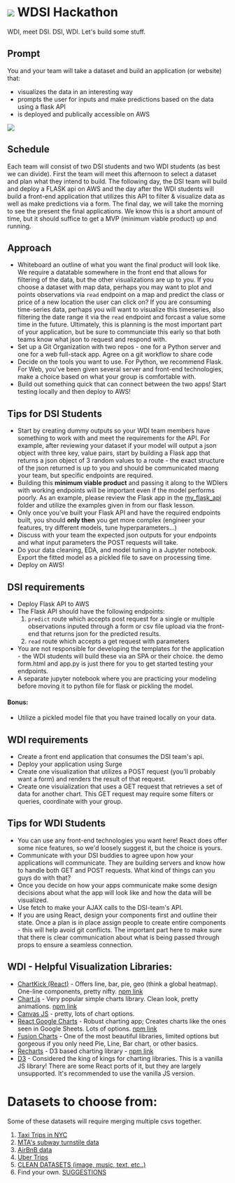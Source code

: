 # ![](https://ga-dash.s3.amazonaws.com/production/assets/logo-9f88ae6c9c3871690e33280fcf557f33.png) WDSI Hackathon

WDI, meet DSI. DSI, WDI. Let's build some stuff.

## Prompt
You and your team will take a dataset and build an application (or website) that:
- visualizes the data in an interesting way
- prompts the user for inputs and make predictions based on the data using a flask API
- is deployed and publically accessible on AWS

![](.images/image.jpg)

## Schedule
Each team will consist of two DSI students and two WDI students (as best we can divide). First the team will meet this afternoon to select a dataset and plan what they intend to build. The following day, the DSI team will build and deploy a FLASK api on AWS and the day after the WDI students will build a front-end application that utilizes this API to filter & visualize data as well as make predictions via a form. The final day, we will take the morning to see the present the final applications. We know this is a short amount of time, but it should suffice to get a MVP (minimum viable product) up and running.

## Approach
- Whiteboard an outline of what you want the final product will look like. We require a datatable somewhere in the front end that allows for filtering of the data, but the other visualizations are up to you.  If you choose a dataset with map data, perhaps you may want to plot and points observations via `read` endpoint on a map and predict the class or price of a new location the user can click on? If you are consuming time-series data, perhaps you will want to visualize this timeseries, also filtering the date range it via the `read` endpoint and forcast a value some time in the future. Ultimately, this is planning is the most important part of your application, but be sure to communciate this early so that both teams know what json to request and respond with.
- Set up a Git Organization with two repos - one for a Python server and one for a web full-stack app. Agree on a git workflow to share code
- Decide on the tools you want to use. For Python, we recommend Flask. For Web, you've been given several server and front-end technologies, make a choice based on what your group is comfortable with.
- Build out something quick that can connect between the two apps! Start testing locally and then deploy to AWS!

## Tips for DSI Students
- Start by creating dummy outputs so your WDI team members have something to work with and meet the requirements for the API. For example, after reviewing your dataset if your model will output a json object with three key, value pairs, start by building a Flask app that returns a json object of 3 random values to a route - the exact structure of the json returned is up to you and should be communicated maong your team, but specific endpoints are required.
- Building this **minimum viable product** and passing it along to the WDIers with working endpoints will be important even if the model performs poorly. As an example, please review the Flask app in the [my_flask_api](./my_flask_api/) folder and utilize the examples given in from our flask lesson.
- Only once you've built your Flask API and have the required endpoints built, you should **only then** you get more complex (engineer your features, try different models, tune hyperparameters...)
- Discuss with your team the expected json outputs for your endpoints and what input parameters the POST requests will take.
- Do your data cleaning, EDA, and model tuning in a Jupyter notebook. Export the fitted model as a pickled file to save on processing time.
- Deploy on AWS!

## DSI requirements
- Deploy Flask API to AWS
- The Flask API should have the following endpoints:
    1. `predict` route which accepts post request for a single or multiple observations inputed through a form or csv file upload via the front-end that returns json for the predicted results.
    2. `read` route which accepts a get request with parameters
- You are not responsible for developing the templates for the application - the WDI students will build these via an SPA or their choice. the demo form.html and app.py is just there for you to get started testing your endpoints.
- A separate jupyter notebook where you are practicing your modeling before moving it to python file for flask or pickling the model.

#### Bonus:
- Utilize a pickled model file that you have trained locally on your data.
## WDI requirements
- Create a front end application that consumes the DSI team's api.
- Deploy your application using Surge
- Create one visualization that utilizes a POST request (you'll probably want a form) and renders the result of that request.
- Create one visuialization that uses a GET request that retrieves a set of data for another chart.  This GET request may require some filters or queries, coordinate with your group.

## Tips for WDI Students
- You can use any front-end technologies you want here!  React does offer some nice features, so we'd loosely suggest it, but the choice is yours.
- Communicate with your DSI buddies to agree upon how your applications will communicate.  They are building servers and know how to handle both GET and POST requests.  What kind of things can you guys do with that?
- Once you decide on how your apps communicate make some design decisions about what the app will look like and how the data will be visualized.
- Use fetch to make your AJAX calls to the DSI-team's API.
- If you are using React, design your components first and outline their state.  Once a plan is in place assign people to create entire components - this will help avoid git conflicts.  The important part here to make sure that there is clear communication about what is being passed through props to ensure a seamless connection.

## WDI - Helpful Visualization Libraries:
- [ChartKick (React)](https://chartkick.com/react) - Offers line, bar, pie, geo (think a global heatmap).  One-line components, pretty nifty. [npm link](https://www.npmjs.com/package/react-chartkick)
- [Chart.js](https://www.chartjs.org/) - Very popular simple charts library. Clean look, pretty animations. [npm link](https://www.npmjs.com/package/react-chartjs-2)
- [Canvas JS](https://canvasjs.com/react-charts/) - pretty, lots of chart options.
- [React Google Charts](https://react-google-charts.com/) - Robust charting app; Creates charts like the ones seen in Google Sheets. Lots of options.  [npm link](https://www.npmjs.com/package/react-google-charts)
- [Fusion Charts](https://www.fusioncharts.com/react-charts) - One of the most beautiful libraries, limited options but gorgeous if you only need Pie, Line, Bar chart, or other basics.
- [Recharts](http://recharts.org/en-US) - D3 based charting library - [npm link](https://www.npmjs.com/package/recharts)
- [D3](https://d3js.org/) - Considered the king of kings for charting libraries.  This is a vanilla JS library!  There are some React ports of it, but they are largely unsupported.  It's recommended to use the vanilla JS version.

# Datasets to choose from:
Some of these datasets will require merging multiple csvs together.

1. [Taxi Trips in NYC](http://www.nyc.gov/html/tlc/html/about/trip_record_data.shtml)
2. [MTA's subway turnstile data](http://web.mta.info/developers/turnstile.html)
3. [AirBnB data](http://insideairbnb.com/get-the-data.html)
4. [Uber Trips](https://github.com/fivethirtyeight/uber-tlc-foil-response)
5. [CLEAN DATASETS (image, music, text, etc..)](http://deeplearning.net/datasets/)
6. Find your own. [SUGGESTIONS](https://github.com/bulutyazilim/awesome-datascience#data-sets)

